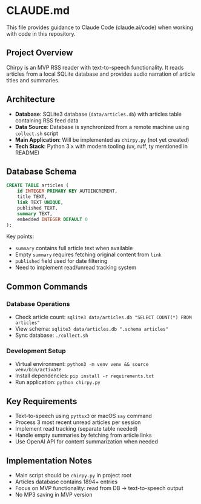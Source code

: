 # CLAUDE.md

This file provides guidance to Claude Code (claude.ai/code) when working with code in this repository.

## Project Overview

Chirpy is an MVP RSS reader with text-to-speech functionality. It reads articles from a local SQLite database and provides audio narration of article titles and summaries.

## Architecture

- **Database**: SQLite3 database (`data/articles.db`) with articles table containing RSS feed data
- **Data Source**: Database is synchronized from a remote machine using `collect.sh` script
- **Main Application**: Will be implemented as `chirpy.py` (not yet created)
- **Tech Stack**: Python 3.x with modern tooling (uv, ruff, ty mentioned in README)

## Database Schema

```sql
CREATE TABLE articles (
    id INTEGER PRIMARY KEY AUTOINCREMENT,
    title TEXT,
    link TEXT UNIQUE,
    published TEXT,
    summary TEXT,
    embedded INTEGER DEFAULT 0
);
```

Key points:
- `summary` contains full article text when available
- Empty `summary` requires fetching original content from `link`
- `published` field used for date filtering
- Need to implement read/unread tracking system

## Common Commands

### Database Operations
- Check article count: `sqlite3 data/articles.db "SELECT COUNT(*) FROM articles"`
- View schema: `sqlite3 data/articles.db ".schema articles"`
- Sync database: `./collect.sh`

### Development Setup
- Virtual environment: `python3 -m venv venv && source venv/bin/activate`
- Install dependencies: `pip install -r requirements.txt`
- Run application: `python chirpy.py`

## Key Requirements

- Text-to-speech using `pyttsx3` or macOS `say` command
- Process 3 most recent unread articles per session
- Implement read tracking (separate table needed)
- Handle empty summaries by fetching from article links
- Use OpenAI API for content summarization when needed

## Implementation Notes

- Main script should be `chirpy.py` in project root
- Articles database contains 1894+ entries
- Focus on MVP functionality: read from DB → text-to-speech output
- No MP3 saving in MVP version